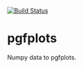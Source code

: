 [![Build Status](https://travis-ci.org/dilawar/pypgfplots.svg?branch=master)](https://travis-ci.org/dilawar/pypgfplots)

# pgfplots
Numpy data to pgfplots.
